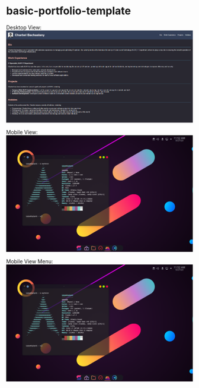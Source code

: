 # basic-portfolio-template

Desktop View:
![alt text](https://github.com/Perceus64/basic-portfolio-template/blob/main/desk.PNG)

Mobile View:
![alt text](https://github.com/Perceus64/SyDykOS/blob/main/desktop.jpg)

Mobile View Menu:
![alt text](https://github.com/Perceus64/SyDykOS/blob/main/desktop.jpg)
